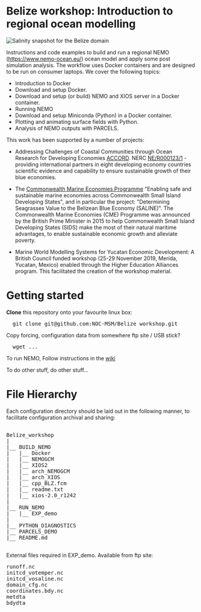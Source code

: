 # Belize workshop: Introduction to regional ocean modelling

![Salinity snapshot for the Belize domain](https://github.com/NOC-MSM/Belize_workshop/wiki/FIGURES/screenshot.png)

Instructions and code examples to build and run a regional NEMO (https://www.nemo-ocean.eu/) ocean model and apply some post simulation analysis. The workflow uses Docker containers and are designed to be run on consumer laptops. We cover the following topics:

- Introduction to Docker
- Download and setup Docker.
- Download and setup (or build) NEMO and XIOS server in a Docker container.
- Running NEMO
- Download and setup Miniconda (Python) in a Docker container.
- Plotting and animating surface fields with Python.
- Analysis of NEMO outputs with PARCELS.

This work has been supported by a number of projects:
*  Addressing Challenges of Coastal Communities through Ocean Research for Developing Economies [ACCORD](https://projects.noc.ac.uk/accord/). NERC [NE/R000123/1](http://gotw.nerc.ac.uk/list_full.asp?pcode=NE%2FR000123%2F1) - providing international partners in eight developing economy countries scientific evidence and capability to ensure sustainable growth of their blue economies.

* The [Commonwealth Marine Economies Programme](http://projects.noc.ac.uk/cme-programme/) "Enabling safe and sustainable marine economies across Commonwealth Small Island Developing States", and in particular the project: "Determining Seagrasses Value to the Belizean Blue Economy (SALINE)". The Commonwealth Marine Economies (CME) Programme was announced by the British Prime Minister in 2015 to help Commonwealth Small Island Developing States (SIDS) make the most of their natural maritime advantages, to enable sustainable economic growth and alleviate poverty. 

* Marine World Modelling Systems for Yucatan Economic Development: A British Council funded workshop (25-29 November 2019, Merida, Yucatan, Mexico) enabled through the Higher Education Alliances program. This facilitated the creation of the workshop material.


Getting started
===============

**Clone** this repository onto your favourite linux box:

<pre>
  git clone git@github.com:NOC-MSM/Belize_workshop.git
</pre>

Copy forcing, configuration data from somewhere ftp site / USB stick?

<pre>
  wget ...
</pre>


To run NEMO, Follow instructions in the [wiki](https://github.com/NOC-MSM/Belize_workshop/wiki/About-this-workshop...)

To do other stuff, do other stuff...



File Hierarchy
==============

Each configuration directory should be laid out in the following manner, to
facilitate configuration archival and sharing:

<pre>

Belize_workshop
|
|__ BUILD_NEMO
|   |__ Docker
|   |__ NEMOGCM
|   |__ XIOS2
|   |__ arch_NEMOGCM
|   |__ arch_XIOS
|   |__ cpp_BLZ.fcm
|   |__ readme.txt
|   |__ xios-2.0_r1242
|
|__ RUN_NEMO
|   |__ EXP_demo
|
|__ PYTHON_DIAGNOSTICS
|__ PARCELS_DEMO
|__ README.md

</pre>

External files required in EXP_demo. Available from ftp site:

<pre>
runoff.nc
initcd_votemper.nc
initcd_vosaline.nc
domain_cfg.nc
coordinates.bdy.nc
metdta
bdydta

</pre>
